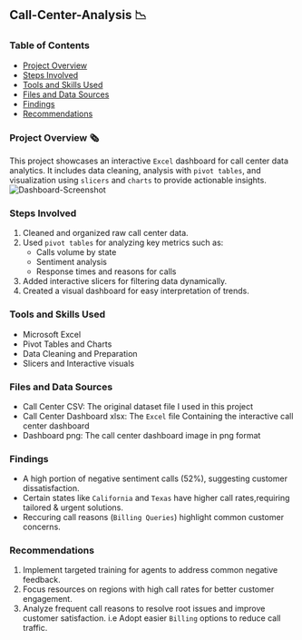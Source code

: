 ## **Call-Center-Analysis** 📉

### **Table of Contents**
- [Project Overview](#project-overview)
- [Steps Involved](#steps-involved)
- [Tools and Skills Used](#tools-and-skills-used)
- [Files and Data Sources](#files-and-data-sources)
- [Findings](#findings)
- [Recommendations](#recommendations)

### **Project Overview** 🗞️
This project showcases an interactive `Excel` dashboard for call center data analytics. It includes data cleaning, analysis with `pivot tables`, and visualization using `slicers` and `charts` to provide actionable insights.
![Dashboard-Screenshot](https://github.com/user-attachments/assets/634fd27b-4e0a-4981-a878-ef5a84fadc24)

### **Steps Involved**
1. Cleaned and organized raw call center data.
2. Used `pivot tables` for analyzing key metrics such as:
   - Calls volume by state
   - Sentiment analysis
   - Response times and reasons for calls
3. Added interactive slicers for filtering data dynamically.
4. Created a visual dashboard for easy interpretation of trends.
 
### **Tools and Skills Used**
- Microsoft Excel
- Pivot Tables and Charts
- Data Cleaning and Preparation
- Slicers and Interactive visuals

### **Files and Data Sources**
- Call Center CSV: The original dataset file I used in this project
- Call Center Dashboard xlsx: The `Excel` file Containing the interactive call center dashboard
- Dashboard png: The call center dashboard image in png format

### **Findings**
- A high portion of negative sentiment calls (52%), suggesting customer dissatisfaction.
- Certain states like `California` and `Texas` have higher call rates,requiring tailored & urgent solutions.
- Reccuring call reasons (`Billing Queries`) highlight common customer concerns.

### **Recommendations**
1. Implement targeted training for agents to address common negative feedback.
2. Focus resources on regions with high call rates for better customer engagement.
3. Analyze frequent call reasons to resolve root issues and improve customer satisfaction. i.e Adopt easier `Billing` options to reduce call traffic.
